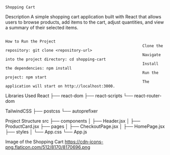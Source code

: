                                                                              Shopping Cart

Description
A simple shopping cart application built with React that allows users to browse products, add items to the cart, adjust quantities, and view a summary of their selected items.

                                                                            How to Run the Project
                                                                Clone the repository: git clone <repository-url>
                                                                Navigate into the project directory: cd shopping-cart
                                                                Install the dependencies: npm install
                                                                Run the project: npm start
                                                                The application will start on http://localhost:3000.


Libraries Used
React
├── react-dom
├── react-scripts
└── react-router-dom

TailwindCSS
├── postcss
└── autoprefixer

Project Structure 
src
├── components
│   ├── Header.jsx
│   ├── ProductCard.jsx
├── pages
│   ├── CheckoutPage.jsx
│   ├── HomePage.jsx
├── styles
│   └── App.css
└── App.js


Image of the Shopping Cart
     https://cdn-icons-png.flaticon.com/512/8170/8170696.png